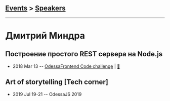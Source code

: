 ## [Events](../README.md) > [Speakers](../speakers.md)
---

# Дмитрий Миндра

## Построение простого REST сервера на Node.js
- 2018 Mar 13 -- [OdessaFrontend Code challenge](https://youtu.be/kN22waoyjL0)  | [:notebook:](https://www.slideshare.net/odessafrontend/rest-nodejs-odessafrontend-code-challenge)  
## Art of storytelling [Tech corner]
- 2019 Jul 19-21 -- OdessaJS 2019    
